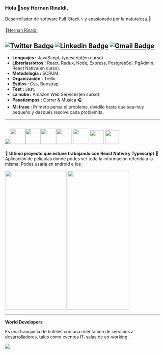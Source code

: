 ### Hola 👋soy Hernan Rinaldi,
Desarrollador de software Full-Stack :zap: y apasionado por la naturaleza.🌳 

 💼<a href="https://portfolio-hr.vercel.app" target="_blank" >Hernan Rinaldi</a>
   
[![Twitter Badge](https://img.shields.io/badge/--1ca0f1?style=flat-square&logo=twitter&logoColor=white&link=https://twitter.com/Hernanrinaldi01)](https://twitter.com/Hernanrinaldi01)  [![Linkedin Badge](https://img.shields.io/badge/--blue?style=flat-square&logo=Linkedin&logoColor=white&link=https://www.linkedin.com/in/hernan-javier-rinaldi/)](https://www.linkedin.com/in/hernan-javier-rinaldi/) [![Gmail Badge](https://img.shields.io/badge/-hernanjavierrinaldi@gmail.com-c14438?style=flat-square&logo=Gmail&logoColor=white&link=mailto:hernanjavierrinaldi@gmail.com)](mailto:hernanjavierrinaldi@gmail.com)  
--------------------------------------------------------------------------------------------------------------------------------------------------------------------------------- 

-  **Lenguajes :** JavaScript, typescript(en curso)
-  **Librerías/otros :** React, Redux, Node, Express, PostgresSql, PgAdmin, React Native(en curso).
-  **Metodología :** SCRUM.
-  **Organización :** Trello. 
-  **Estilos :** Css, Boostrap. 
-  **Test :** Jest. 
-  **La nube :** Amazon Web Services(en curso).
-  **Pasatiempos :** Correr & Musica :headphones: 
-  **Mi frase :** Primero pensa el problema, dividilo hasta que sea muy pequeño y después resolve cada problemita. 
  
---------------------------------------------------------------------------------------------------------------------------------------------------------------------------------

<a href="https://developer.mozilla.org/en-US/docs/Web/JavaScript"><img src="https://i.ibb.co/p071sDS/Javascript-by-Soy-Horizonte-removebg-preview-1-1.png" ></a><a href="https://react.com"><img src="https://user-images.githubusercontent.com/94530832/200696499-58a56fa0-9859-419d-8e3b-e694e5a05b5b.svg" width="50" height="50"></a><a href="https://www.w3.org/html/"><img src="https://user-images.githubusercontent.com/94530832/200699270-b5270a46-12c0-4f08-8577-3e7c4210efaf.svg" width="50" height="50"></a><a href="https://www.postgresql.org/"><img src="https://user-images.githubusercontent.com/94530832/200699335-74830abc-ad07-4895-819e-553c793023ef.svg" width="50" height="50"></a><a href="https://nodejs.org/"><img src="https://user-images.githubusercontent.com/94530832/200699782-44fa9cc5-8f35-4230-93af-73b1bd3d1c09.svg" width="50" height="50"></a>
<a href="https://developer.mozilla.org/es/docs/Learn/Server-side/Express_Nodejs/Introduction"><img src="https://assets.website-files.com/61ca3f775a79ec5f87fcf937/6202fcdee5ee8636a145a41b_1234.png" width="50" height="50"></a>
  <a href="https://sequelize.org/docs/v6/getting-started/"><img src="https://brandeps.com/icon-download/S/Sequelize-icon-vector-01.svg" width="45" height="45"></a>
  <a href="https://git-scm.com/"><img src="https://brandeps.com/icon-download/G/Git-icon-vector-06.svg" width="45" height="45"></a>
-----------------------------------------------------------------------------------------------------------------------------------------------------------------------

 💚 **Ultimo proyecto que estuve trabajando con React Native y Typescript** 💚                     
 Aplicación de peliculas donde podes ver toda la información referida a la misma. Podes usarla en android e ios.
 
 <a><img src="https://i.ibb.co/dKRsd1v/Captura-de-pantalla-489.png" width="200" height="450" ></a>
 <a><img src="https://i.ibb.co/pfnmrgs/Captura-de-pantalla-491.png" width="200" height="450" ></a>
<!--  <a><img src="" width="200" height="450" ></a> -->
----------------------------------------------------------------------------------------------------------------------------------------------------------------------- 


**World Developers**

Es una franquicia de hoteles con una orientacion de servicios a desarrolladores, tales como eventos IT, salas de co-working.                      
 
 
 <a href="https://world-dev-front.vercel.app"><img src="https://i.ibb.co/LvmjYMr/Captura-de-pantalla-443-1.jpg"></a>
 

